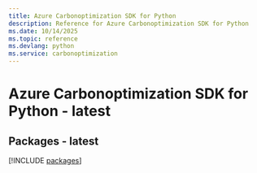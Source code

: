 ```yaml
---
title: Azure Carbonoptimization SDK for Python
description: Reference for Azure Carbonoptimization SDK for Python
ms.date: 10/14/2025
ms.topic: reference
ms.devlang: python
ms.service: carbonoptimization
---
```

# Azure Carbonoptimization SDK for Python - latest
## Packages - latest
[!INCLUDE [packages](carbonoptimization-index.md)]